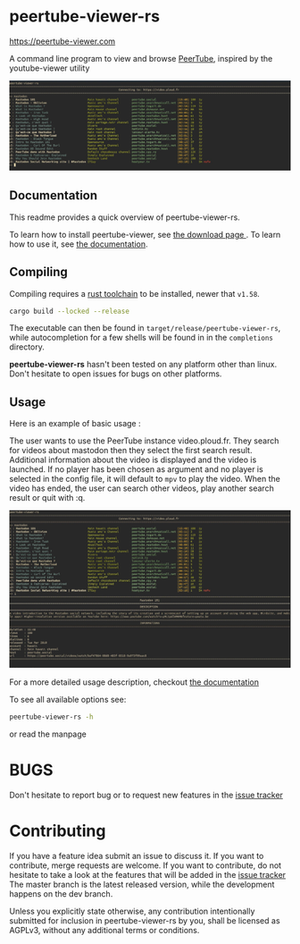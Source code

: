 peertube-viewer-rs
===

https://peertube-viewer.com

A command line program to view and browse [PeerTube](https://joinpeertube.org), inspired by the youtube-viewer utility

![example of the prompt](./docs/src/screenshots/select_prompt.jpg)

Documentation
---

This readme provides a quick overview of peertube-viewer-rs. 

To learn how to install peertube-viewer, see [the download page ](https://peertube-viewer.com/download).
To learn how to use it, see [the documentation](https://docs.peertube-viewer.com).

Compiling
---

Compiling requires a [rust toolchain](https://www.rust-lang.org/tools/install) to be installed, newer that `v1.58`.

```bash
cargo build --locked --release
```

The executable can then be found in `target/release/peertube-viewer-rs`, while autocompletion for a few shells will be found in in the `completions` directory.

**peertube-viewer-rs** hasn't been tested on any platform other than linux.
Don't hesitate to open issues for bugs on other platforms.

Usage
---
Here is an example of basic usage :

The user wants to use the PeerTube instance video.ploud.fr. They search for videos about mastodon then they select the first search result. Additional information about the video is displayed and the video is launched. If no player has been chosen as argument and no player is selected in the config file, it will default to `mpv` to play the video. When the video has ended, the user can search other videos, play another search result or quit with :q.

![Screenshot of basic usage](docs/src/screenshots/screenshot.jpg)

For a more detailed usage description, checkout [the documentation](https://docs.peertube-viewer.com)

To see all available options see:
```bash
peertube-viewer-rs -h
```
or read the manpage

BUGS
====

Don't hesitate to report bug or to request new features in the [issue tracker](https://gitlab.com/peertube-viewer/peertube-viewer-rs/-/issues)


Contributing
===

If you have a feature idea submit an issue to discuss it.
If you want to contribute, merge requests are welcome.
If you want to contribute, do not hesitate to take a look at the features that will be added in the [issue tracker](https://gitlab.com/peertube-viewer/peertube-viewer-rs/-/issues?label_name%5B%5D=Feature)
The master branch is the latest released version, while the development happens on the dev branch.

Unless you explicitly state otherwise, any contribution intentionally submitted for inclusion in peertube-viewer-rs by you, shall be licensed as AGPLv3, without any additional terms or conditions.
